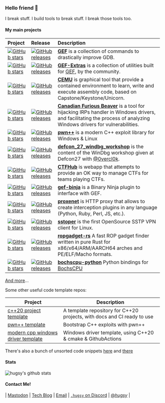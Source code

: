 ### Hello friend 🤖

I break stuff. I build tools to break stuff. I break those tools too.


#### My main projects

| Project | Release | Description |
|:----|:----|:----|
|[![GitHub stars](https://img.shields.io/github/stars/hugsy/gef.svg)](https://github.com/hugsy/gef)|[![GitHub releases](https://img.shields.io/github/v/tag/hugsy/gef)](https://github.com/hugsy/gef/releases)|[**GEF**](https://github.com/hugsy/gef) is a collection of commands to drastically improve GDB.|
|[![GitHub stars](https://img.shields.io/github/stars/hugsy/gef-extras.svg)](https://github.com/hugsy/gef-extras)|[![GitHub releases](https://img.shields.io/github/v/tag/hugsy/gef-extras)](https://github.com/hugsy/gef-extras/releases)|[**GEF-Extras**](https://github.com/hugsy/gef-extras) is a collection of utilities built for [GEF](https://github.com/hugsy/gef), by the community.|
|[![GitHub stars](https://img.shields.io/github/stars/hugsy/cemu.svg)](https://github.com/hugsy/cemu)|[![GitHub releases](https://img.shields.io/github/v/tag/hugsy/cemu)](https://github.com/hugsy/cemu/releases)|[**CEMU**](https://github.com/hugsy/cemu) is graphical tool that provide a contained environment to learn, write and execute assembly code, based on Capstone/Keystone/Unicorn.|
|[![GitHub stars](https://img.shields.io/github/stars/hugsy/cfb.svg)](https://github.com/hugsy/cfb)|[![GitHub releases](https://img.shields.io/github/v/tag/hugsy/cfb)](https://github.com/hugsy/cfb/releases)|[**Canadian Furious Beaver**](https://github.com/hugsy/cfb) is a tool for hijacking IRPs handler in Windows drivers, and facilitating the process of analyzing Windows drivers for vulnerabilities.|
|[![GitHub stars](https://img.shields.io/github/stars/hugsy/pwn--.svg)](https://github.com/hugsy/pwn--)|[![GitHub releases](https://img.shields.io/github/v/tag/hugsy/pwn--)](https://github.com/hugsy/pwn--/releases)|[**pwn++**](https://github.com/hugsy/pwn--) is a modern C++ exploit library for Windows & Linux|
|[![GitHub stars](https://img.shields.io/github/stars/hugsy/defcon_27_windbg_workshop.svg)](https://github.com/hugsy/defcon_27_windbg_workshop)|[![GitHub releases](https://img.shields.io/github/v/tag/hugsy/defcon_27_windbg_workshop)](https://github.com/hugsy/defcon_27_windbg_workshop/releases)|[**defcon_27_windbg_workshop**](https://github.com/hugsy/defcon_27_windbg_workshop) is the content of the WinDbg workshop given at Defcon27 with [@0vercl0k](https://github.com/0vercl0k).|
|[![GitHub stars](https://img.shields.io/github/stars/hugsy/ctfhub.svg)](https://github.com/hugsy/ctfhub)|[![GitHub releases](https://img.shields.io/github/v/tag/hugsy/ctfhub)](https://github.com/hugsy/ctfhub/releases)|[**CTFHub**](https://github.com/hugsy/ctfhub) is webapp that attempts to provide an OK way to manage CTFs for teams playing CTFs.|
|[![GitHub stars](https://img.shields.io/github/stars/hugsy/gef-binja.svg)](https://github.com/hugsy/gef-binja)|[![GitHub releases](https://img.shields.io/github/v/tag/hugsy/gef-binja)](https://github.com/hugsy/gef-binja/releases)|[**gef-binja**](https://github.com/hugsy/gef-binja) is a Binary Ninja plugin to interface with GEF.|
|[![GitHub stars](https://img.shields.io/github/stars/hugsy/proxenet.svg)](https://github.com/hugsy/proxenet)|[![GitHub releases](https://img.shields.io/github/v/tag/hugsy/proxenet)](https://github.com/hugsy/proxenet/releases)|[**proxenet**](https://github.com/hugsy/proxenet) is HTTP proxy that allows to create interception plugins in any language (Python, Ruby, Perl, JS, etc.).|
|[![GitHub stars](https://img.shields.io/github/stars/hugsy/sstoper.svg)](https://github.com/hugsy/proxenet)|[![GitHub releases](https://img.shields.io/github/v/tag/hugsy/sstoper)](https://github.com/hugsy/sstoper/releases)|[**sstoper**](https://github.com/hugsy/sstoper) is the first OpenSource SSTP VPN client for Linux. |
|[![GitHub stars](https://img.shields.io/github/stars/hugsy/rp-rs.svg)](https://github.com/hugsy/rp-rs)|[![GitHub releases](https://img.shields.io/github/v/tag/hugsy/rp-rs)](https://github.com/hugsy/rp-rs/)|[**ropgadget-rs**](https://github.com/hugsy/rp-rs) A fast ROP gadget finder written in pure Rust for x86/x64/ARM/AARCH64 arches and PE/ELF/Macho formats. |
|[![GitHub stars](https://img.shields.io/github/stars/hugsy/bochscpu-python.svg)](https://github.com/hugsy/bochscpu-python)|[![GitHub releases](https://img.shields.io/github/v/tag/hugsy/bochscpu-python)](https://github.com/hugsy/bochscpu-python/)|[**bochscpu-python**](https://github.com/hugsy/bochscpu-python) Python bindings for [BochsCPU](https://github.com/yrp604/bochscpu) |

[And more](https://github.com/hugsy?tab=repositories)...

Some other useful code template repos:

| Project | Description |
|--|--|
| [c++20 project template](https://github.com/hugsy/modern-cpp-template) | A template repository for C++20 projects, with docs and CI ready to use |
| [pwn++ template](https://github.com/hugsy/pwn--template) | Bootstrap C++ exploits with pwn++ |
| [modern cpp windows driver template](https://github.com/hugsy/modern-cpp-windows-driver-template) | Windows driver template, using C++20 & cmake & GithubActions |


There's also a bunch of unsorted code snippets [here](https://github.com/hugsy/stuff) and [there](https://gist.github.com/hugsy)


#### Stats 

![hugsy's github stats](https://github-readme-stats.vercel.app/api?username=hugsy&show_icons=true&theme=dark&count_private=true)


#### Contact Me!

| [Mastodon](https://infosec.exchange/@hugsy) | [Tech Blog](https://blahcat.github.io) | [Email](mailto://hugsy+github@[remove_me.]blah.cat) | [`.hugsy` on Discord](https://discord.gg/hSbqxxBgRX) | [@_hugsy_](https://twitter.com/_hugsy_) |
